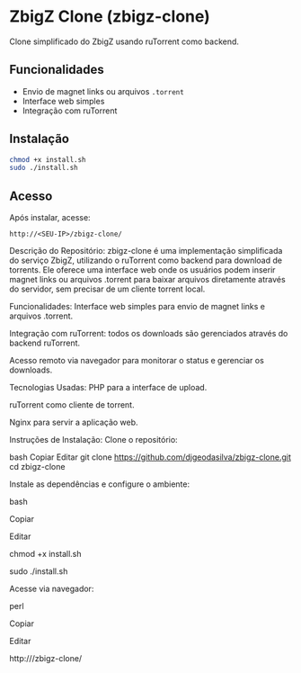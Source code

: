 # ZbigZ Clone (zbigz-clone)

Clone simplificado do ZbigZ usando ruTorrent como backend.

## Funcionalidades
- Envio de magnet links ou arquivos `.torrent`
- Interface web simples
- Integração com ruTorrent

## Instalação
```bash
chmod +x install.sh
sudo ./install.sh
```

## Acesso
Após instalar, acesse:
```
http://<SEU-IP>/zbigz-clone/
```
Descrição do Repositório:
zbigz-clone é uma implementação simplificada do serviço ZbigZ, utilizando o ruTorrent como backend para download de torrents. Ele oferece uma interface web onde os usuários podem inserir magnet links ou arquivos .torrent para baixar arquivos diretamente através do servidor, sem precisar de um cliente torrent local.

Funcionalidades:
Interface web simples para envio de magnet links e arquivos .torrent.

Integração com ruTorrent: todos os downloads são gerenciados através do backend ruTorrent.

Acesso remoto via navegador para monitorar o status e gerenciar os downloads.

Tecnologias Usadas:
PHP para a interface de upload.

ruTorrent como cliente de torrent.

Nginx para servir a aplicação web.

Instruções de Instalação:
Clone o repositório:

bash
Copiar
Editar
git clone https://github.com/djgeodasilva/zbigz-clone.git
cd zbigz-clone


Instale as dependências e configure o ambiente:

bash

Copiar

Editar

chmod +x install.sh

sudo ./install.sh

Acesse via navegador:

perl

Copiar

Editar

http://<SEU-IP>/zbigz-clone/
